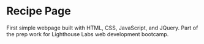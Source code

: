 # Recipe Page
First simple webpage built with HTML, CSS, JavaScript, and JQuery. Part of the prep work for Lighthouse Labs web development bootcamp. 
